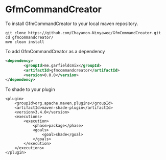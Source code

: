 # GfmCommandCreator
To install GfmCommandCreator to your local maven repository.
```
git clone https://github.com/Chayanon-Ninyawee/GfmCommandCreator.git
cd gfmcommandcreator/
mvn clean install
```

To add GfmCommandCreator as a dependency
```xml
<dependency>
		<groupId>me.garfieldcmix</groupId>
		<artifactId>gfmcommandcreator</artifactId>
		<version>0.0.0</version>
</dependency>
```

To shade to your plugin
```
<plugin>
    <groupId>org.apache.maven.plugins</groupId>
    <artifactId>maven-shade-plugin</artifactId>
    <version>3.4.0</version>
    <executions>
        <execution>
            <phase>package</phase>
            <goals>
                <goal>shade</goal>
            </goals>
        </execution>
    </executions>
</plugin>   
```
